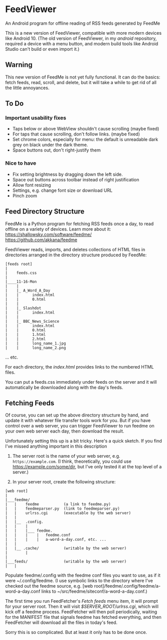 # FeedViewer

An Android program for offline reading of RSS feeds generated by FeedMe

This is a new version of FeedViewer, compatible with more modern devices
like Android 10. (The old version of FeedViewer, in my *android* repository,
required a device with a menu button, and modern build tools like
Android Studio can't build or even import it.)

## Warning

This new version of FeedMe is not yet fully functional.
It can do the basics: fetch feeds, read, scroll, and delete,
but it will take a while to get rid of all the little annoyances.

## To Do

### Important usability fixes

- Taps below or above WebView shouldn't cause scrolling (maybe fixed)
- For taps that cause scrolling, don't follow links. (maybe fixed)
- Set chrome colors, especially for menu: the default is unreadable
  dark grey on black under the dark theme.
- Space buttons out, don't right-justify them

### Nice to have

- Fix setting brightness by dragging down the left side.
- Space out buttons across toolbar instead of right justification
- Allow font resizing
- Settings, e.g. change font size or download URL
- Pinch zoom


## Feed Directory Structure

FeedMe is a Python program for fetching RSS feeds once a day,
to read offline on a variety of devices. Learn more about it:
https://shallowsky.com/software/feedme/
https://github.com/akkana/feedme


FeedViewer reads, imports, and deletes collections of  HTML files in
directories arranged in the directory structure produced by FeedMe:

```
[feeds root]
|
|    feeds.css
|
|____11-16-Mon
|    |
|    |_ A_Word_A_Day
|    |      index.html
|    |      0.html
|    |
|    |_ Slashdot
|    |      index.html
|    |
|    |_ BBC_News_Science
|    |      index.html
|    |      0.html
|    |      1.html
|    |      2.html
|    |      long_name_1.jpg
|    |      long_name_2.png
```
... etc.

For each directory, the _index.html_ provides links to the numbered
HTML files.

You can put a feeds.css immediately under feeds on the server and
it will automatically be downloaded along with the day's feeds.

## Fetching Feeds

Of course, you can set up the above directory structure by hand, and
update it with whatever file transfer tools work for you. But if
you have control over a web server, you
can trigger FeedViewer to run feedme on your own web server
each day, then download the result.

Unfortunately setting this up is a bit tricky. Here's a quick sketch.
If you find I've missed anything important in this description

1. The server root is the name of your web server,
e.g. ```https://example.com```.
(I think, theoretically, you could use https://example.com/some/dir,
but I've only tested it at the top level of a server.)

2. In your server root, create the following structure:

```
[web root]
|
|___feedme/
|   |    feedme           (a link to feedme.py)
|   |    feedmeparser.py  (link to feedmeparser.py)
|   |    urlrss.cgi       (executable by the web server)
|   |
|   |__  .config.
|   |    |
|   |    |___ feedme.
|   |    |    |   feedme.conf
|   |    |    |   a-word-a-day.conf, etc. ...
|   |
|   |__ .cache/           (writable by the web server)
|        |
|
|___feeds/                (writable by the web server)
|   |
```

Populate feedme/.config with the feedme conf files you want to use,
as if it were ~/.config/feedme.
(I use symbolic links to the directory where I've
checked out the feedme source, e.g.
[web root]/feedme/.config/feedme/a-word-a-day.conf
links to ~/src/feedme/siteconf/a-word-a-day.conf.)

The first time you run FeedFetcher's *Fetch feeds* menu item,
it will prompt for your server root. Then it will visit
*$SERVER_ROOT/urlrss.cgi*, which will kick off a feedme process.
FeedFetcher will then poll periodically, waiting for the MANIFEST
file that signals feedme has fetched everything, and then FeedFetcher
will download all the files in today's feed.

Sorry this is so complicated. But at least it only has to be done once.
